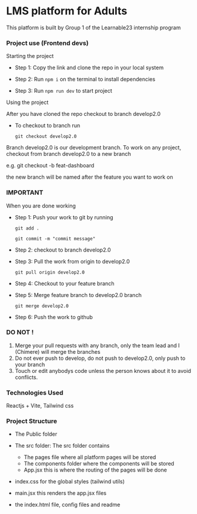 # LMS platform for Adults

This platform is built by Group 1 of the Learnable23 internship program

### Project use (Frontend devs)

Starting the project

- Step 1: Copy the link and clone the repo in your local system

- Step 2: Run `npm i` on the terminal to install dependencies
- Step 3: Run `npm run dev` to start project

Using the project

After you have cloned the repo checkout to branch develop2.0
- To checkout to branch run
  ```
  git checkout develop2.0
  ```
  

Branch develop2.0 is our development branch. To work on any project, checkout from branch develop2.0 to a new branch

e.g. git checkout -b feat-dashboard

the new branch will be named after the feature you want to work on

### IMPORTANT

When you are done working

- Step 1: Push your work to git by running

  ```
  git add .
  ```

  ```
  git commit -m "commit message"
  ```

- Step 2: checkout to branch develop2.0
- Step 3: Pull the work from origin to develop2.0
  ```
  git pull origin develop2.0
  ```
- Step 4: Checkout to your feature branch
- Step 5: Merge feature branch to develop2.0 branch
  ```
  git merge develop2.0
  ```
- Step 6: Push the work to github

### DO NOT !

1. Merge your pull requests with any branch, only the team lead and I (Chimere) will merge the branches
2. Do not ever push to develop, do not push to develop2.0, only push to your branch
3. Touch or edit anybodys code unless the person knows about it to avoid conflicts.

### Technologies Used

Reactjs + Vite,
Tailwind css

### Project Structure

- The Public folder

- The src folder: The src folder contains

  - The pages file where all platform pages will be stored
  - The components folder where the components will be stored
  - App.jsx this is where the routing of the pages will be done

- index.css for the global styles (tailwind utils)
- main.jsx this renders the app.jsx files
- the index.html file, config files and readme
